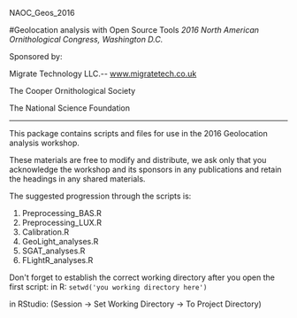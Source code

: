 NAOC_Geos_2016

#Geolocation analysis with Open Source Tools
_2016 North American Ornithological Congress, Washington D.C._

Sponsored by: 

Migrate Technology LLC.-- www.migratetech.co.uk

The Cooper Ornithological Society

The National Science Foundation

--------------------------------------------------------------

This package contains scripts and files for use in the 2016 Geolocation analysis workshop.

These materials are free to modify and distribute, we ask only that you acknowledge the workshop and its sponsors in any publications and retain the headings in any shared materials. 

The suggested progression through the scripts  is:
1. Preprocessing_BAS.R
1. Preprocessing_LUX.R
1. Calibration.R
1. GeoLight_analyses.R
1. SGAT_analyses.R
1. FLightR_analyses.R

Don't forget to establish the correct working directory after you open the first script:
in R: `setwd('you working directory here')`

in RStudio: (Session -> Set Working Directory -> To Project Directory)
